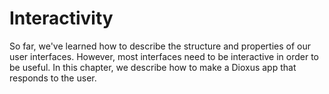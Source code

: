 # Interactivity

So far, we've learned how to describe the structure and properties of our user interfaces. However, most interfaces need to be interactive in order to be useful. In this chapter, we describe how to make a Dioxus app that responds to the user.